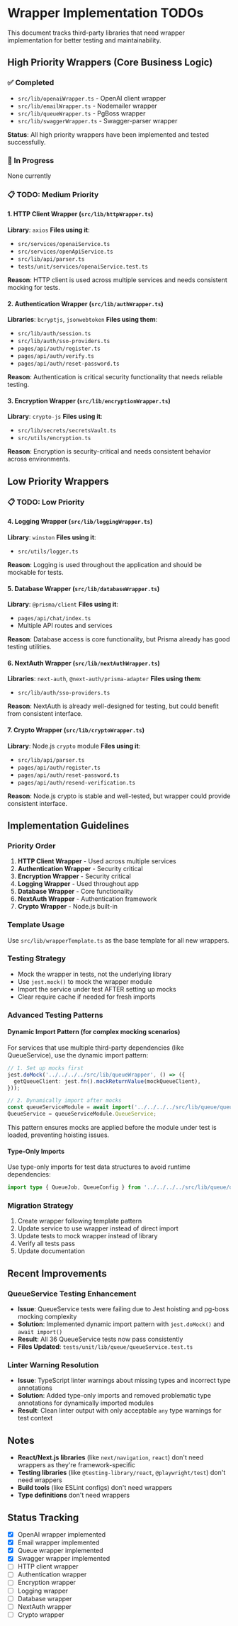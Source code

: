 # Wrapper Implementation TODOs

This document tracks third-party libraries that need wrapper implementation for better testing and maintainability.

## High Priority Wrappers (Core Business Logic)

### ✅ Completed
- `src/lib/openaiWrapper.ts` - OpenAI client wrapper
- `src/lib/emailWrapper.ts` - Nodemailer wrapper  
- `src/lib/queueWrapper.ts` - PgBoss wrapper
- `src/lib/swaggerWrapper.ts` - Swagger-parser wrapper

**Status**: All high priority wrappers have been implemented and tested successfully.

### 🔄 In Progress
None currently

### 📋 TODO: Medium Priority

#### 1. HTTP Client Wrapper (`src/lib/httpWrapper.ts`)
**Library**: `axios`
**Files using it**:
- `src/services/openaiService.ts`
- `src/services/openApiService.ts` 
- `src/lib/api/parser.ts`
- `tests/unit/services/openaiService.test.ts`

**Reason**: HTTP client is used across multiple services and needs consistent mocking for tests.

#### 2. Authentication Wrapper (`src/lib/authWrapper.ts`)
**Libraries**: `bcryptjs`, `jsonwebtoken`
**Files using them**:
- `src/lib/auth/session.ts`
- `src/lib/auth/sso-providers.ts`
- `pages/api/auth/register.ts`
- `pages/api/auth/verify.ts`
- `pages/api/auth/reset-password.ts`

**Reason**: Authentication is critical security functionality that needs reliable testing.

#### 3. Encryption Wrapper (`src/lib/encryptionWrapper.ts`)
**Library**: `crypto-js`
**Files using it**:
- `src/lib/secrets/secretsVault.ts`
- `src/utils/encryption.ts`

**Reason**: Encryption is security-critical and needs consistent behavior across environments.

## Low Priority Wrappers

### 📋 TODO: Low Priority

#### 4. Logging Wrapper (`src/lib/loggingWrapper.ts`)
**Library**: `winston`
**Files using it**:
- `src/utils/logger.ts`

**Reason**: Logging is used throughout the application and should be mockable for tests.

#### 5. Database Wrapper (`src/lib/databaseWrapper.ts`)
**Library**: `@prisma/client`
**Files using it**:
- `pages/api/chat/index.ts`
- Multiple API routes and services

**Reason**: Database access is core functionality, but Prisma already has good testing utilities.

#### 6. NextAuth Wrapper (`src/lib/nextAuthWrapper.ts`)
**Libraries**: `next-auth`, `@next-auth/prisma-adapter`
**Files using them**:
- `src/lib/auth/sso-providers.ts`

**Reason**: NextAuth is already well-designed for testing, but could benefit from consistent interface.

#### 7. Crypto Wrapper (`src/lib/cryptoWrapper.ts`)
**Library**: Node.js `crypto` module
**Files using it**:
- `src/lib/api/parser.ts`
- `pages/api/auth/register.ts`
- `pages/api/auth/reset-password.ts`
- `pages/api/auth/resend-verification.ts`

**Reason**: Node.js crypto is stable and well-tested, but wrapper could provide consistent interface.

## Implementation Guidelines

### Priority Order
1. **HTTP Client Wrapper** - Used across multiple services
2. **Authentication Wrapper** - Security critical
3. **Encryption Wrapper** - Security critical
4. **Logging Wrapper** - Used throughout app
5. **Database Wrapper** - Core functionality
6. **NextAuth Wrapper** - Authentication framework
7. **Crypto Wrapper** - Node.js built-in

### Template Usage
Use `src/lib/wrapperTemplate.ts` as the base template for all new wrappers.

### Testing Strategy
- Mock the wrapper in tests, not the underlying library
- Use `jest.mock()` to mock the wrapper module
- Import the service under test AFTER setting up mocks
- Clear require cache if needed for fresh imports

### Advanced Testing Patterns

#### Dynamic Import Pattern (for complex mocking scenarios)
For services that use multiple third-party dependencies (like QueueService), use the dynamic import pattern:

```typescript
// 1. Set up mocks first
jest.doMock('../../../../src/lib/queueWrapper', () => ({
  getQueueClient: jest.fn().mockReturnValue(mockQueueClient),
}));

// 2. Dynamically import after mocks
const queueServiceModule = await import('../../../../src/lib/queue/queueService');
QueueService = queueServiceModule.QueueService;
```

This pattern ensures mocks are applied before the module under test is loaded, preventing hoisting issues.

#### Type-Only Imports
Use type-only imports for test data structures to avoid runtime dependencies:

```typescript
import type { QueueJob, QueueConfig } from '../../../../src/lib/queue/queueService';
```

### Migration Strategy
1. Create wrapper following template pattern
2. Update service to use wrapper instead of direct import
3. Update tests to mock wrapper instead of library
4. Verify all tests pass
5. Update documentation

## Recent Improvements

### QueueService Testing Enhancement
- **Issue**: QueueService tests were failing due to Jest hoisting and pg-boss mocking complexity
- **Solution**: Implemented dynamic import pattern with `jest.doMock()` and `await import()`
- **Result**: All 36 QueueService tests now pass consistently
- **Files Updated**: `tests/unit/lib/queue/queueService.test.ts`

### Linter Warning Resolution
- **Issue**: TypeScript linter warnings about missing types and incorrect type annotations
- **Solution**: Added type-only imports and removed problematic type annotations for dynamically imported modules
- **Result**: Clean linter output with only acceptable `any` type warnings for test context

## Notes

- **React/Next.js libraries** (like `next/navigation`, `react`) don't need wrappers as they're framework-specific
- **Testing libraries** (like `@testing-library/react`, `@playwright/test`) don't need wrappers
- **Build tools** (like ESLint configs) don't need wrappers
- **Type definitions** don't need wrappers

## Status Tracking

- [x] OpenAI wrapper implemented
- [x] Email wrapper implemented  
- [x] Queue wrapper implemented
- [x] Swagger wrapper implemented
- [ ] HTTP client wrapper
- [ ] Authentication wrapper
- [ ] Encryption wrapper
- [ ] Logging wrapper
- [ ] Database wrapper
- [ ] NextAuth wrapper
- [ ] Crypto wrapper 
